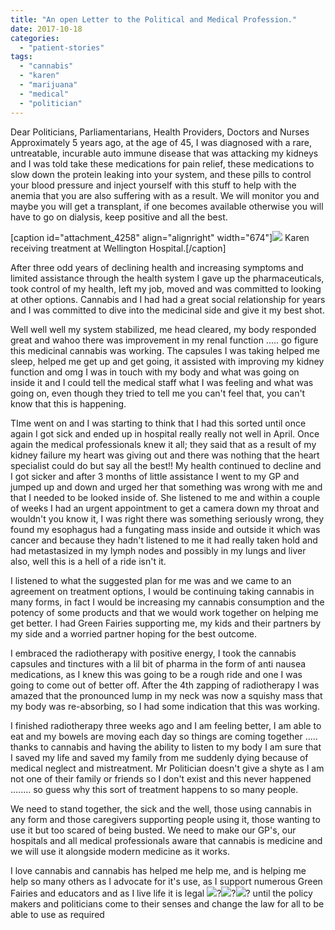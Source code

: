 ```yaml
---
title: "An open Letter to the Political and Medical Profession."
date: 2017-10-18
categories: 
  - "patient-stories"
tags: 
  - "cannabis"
  - "karen"
  - "marijuana"
  - "medical"
  - "politician"
---
```


Dear Politicians, Parliamentarians, Health Providers, Doctors and Nurses Approximately 5 years ago, at the age of 45, I was diagnosed with a rare, untreatable, incurable auto immune disease that was attacking my kidneys and I was told take these medications for pain relief, these medications to slow down the protein leaking into your system, and these pills to control your blood pressure and inject yourself with this stuff to help with the anemia that you are also suffering with as a result. We will monitor you and maybe you will get a transplant, if one becomes available otherwise you will have to go on dialysis, keep positive and all the best.

\[caption id="attachment\_4258" align="alignright" width="674"\]![](http://mcawarenessnz.org/wp-content/uploads/2017/10/Karen-Sim.jpg) Karen receiving treatment at Wellington Hospital.\[/caption\]

After three odd years of declining health and increasing symptoms and limited assistance through the health system I gave up the pharmaceuticals, took control of my health, left my job, moved and was committed to looking at other options. Cannabis and I had had a great social relationship for years and I was committed to dive into the medicinal side and give it my best shot.

Well well well my system stabilized, me head cleared, my body responded great and wahoo there was improvement in my renal function ..... go figure this medicinal cannabis was working. The capsules I was taking helped me sleep, helped me get up and get going, it assisted with improving my kidney function and omg I was in touch with my body and what was going on inside it and I could tell the medical staff what I was feeling and what was going on, even though they tried to tell me you can't feel that, you can't know that this is happening.

TIme went on and I was starting to think that I had this sorted until once again I got sick and ended up in hospital really really not well in April. Once again the medical professionals knew it all; they said that as a result of my kidney failure my heart was giving out and there was nothing that the heart specialist could do but say all the best!! My health continued to decline and I got sicker and after 3 months of little assistance I went to my GP and jumped up and down and urged her that something was wrong with me and that I needed to be looked inside of. She listened to me and within a couple of weeks I had an urgent appointment to get a camera down my throat and wouldn't you know it, I was right there was something seriously wrong, they found my esophagus had a fungating mass inside and outside it which was cancer and because they hadn't listened to me it had really taken hold and had metastasized in my lymph nodes and possibly in my lungs and liver also, well this is a hell of a ride isn't it.

I listened to what the suggested plan for me was and we came to an agreement on treatment options, I would be continuing taking cannabis in many forms, in fact I would be increasing my cannabis consumption and the potency of some products and that we would work together on helping me get better. I had Green Fairies supporting me, my kids and their partners by my side and a worried partner hoping for the best outcome.

I embraced the radiotherapy with positive energy, I took the cannabis capsules and tinctures with a lil bit of pharma in the form of anti nausea medications, as I knew this was going to be a rough ride and one I was going to come out of better off. After the 4th zapping of radiotherapy I was amazed that the pronounced lump in my neck was now a squishy mass that my body was re-absorbing, so I had some indication that this was working.

I finished radiotherapy three weeks ago and I am feeling better, I am able to eat and my bowels are moving each day so things are coming together ..... thanks to cannabis and having the ability to listen to my body I am sure that I saved my life and saved my family from me suddenly dying because of medical neglect and mistreatment. Mr Politician doesn't give a shyte as I am not one of their family or friends so I don't exist and this never happened ........ so guess why this sort of treatment happens to so many people.

We need to stand together, the sick and the well, those using cannabis in any form and those caregivers supporting people using it, those wanting to use it but too scared of being busted. We need to make our GP's, our hospitals and all medical professionals aware that cannabis is medicine and we will use it alongside modern medicine as it works.

I love cannabis and cannabis has helped me help me, and is helping me help so many others as I advocate for it's use, as I support numerous Green Fairies and educators and as I live life it is legal ![](https://static.fwlg1-1.fna.fbcdn.net/images/emoji.php/v9/f94/1/16/1f49a.png)?![](https://static.fwlg1-1.fna.fbcdn.net/images/emoji.php/v9/f94/1/16/1f49a.png)?![](https://static.fwlg1-1.fna.fbcdn.net/images/emoji.php/v9/f94/1/16/1f49a.png)? until the policy makers and politicians come to their senses and change the law for all to be able to use as required
